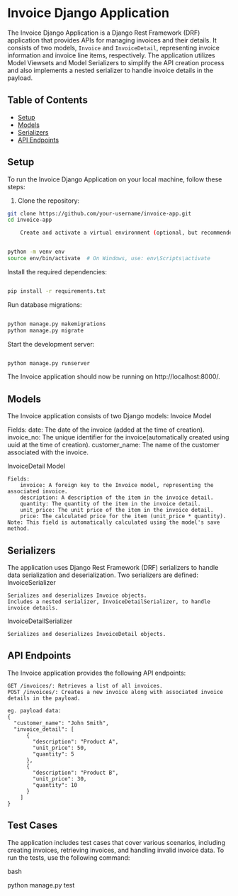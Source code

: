# Invoice Django Application

The Invoice Django Application is a Django Rest Framework (DRF) application that provides APIs for managing invoices and their details. It consists of two models, `Invoice` and `InvoiceDetail`, representing invoice information and invoice line items, respectively. The application utilizes Model Viewsets and Model Serializers to simplify the API creation process and also implements a nested serializer to handle invoice details in the payload.

## Table of Contents

- [Setup](#setup)
- [Models](#models)
- [Serializers](#serializers)
- [API Endpoints](#api-endpoints)

## Setup

To run the Invoice Django Application on your local machine, follow these steps:

1. Clone the repository:

``` bash
git clone https://github.com/your-username/invoice-app.git
cd invoice-app

    Create and activate a virtual environment (optional, but recommended):
```
```bash

python -m venv env
source env/bin/activate  # On Windows, use: env\Scripts\activate
```
Install the required dependencies:

```bash

pip install -r requirements.txt
```
Run database migrations:

```bash

python manage.py makemigrations
python manage.py migrate
```
Start the development server:

```bash

python manage.py runserver
```
The Invoice application should now be running on http://localhost:8000/.

## Models

The Invoice application consists of two Django models:
Invoice Model

Fields:
    date: The date of the invoice (added at the time of creation).
    invoice_no: The unique identifier for the invoice(automatically created using uuid at the time of creation).
    customer_name: The name of the customer associated with the invoice.

InvoiceDetail Model

    Fields:
        invoice: A foreign key to the Invoice model, representing the associated invoice.
        description: A description of the item in the invoice detail.
        quantity: The quantity of the item in the invoice detail.
        unit_price: The unit price of the item in the invoice detail.
        price: The calculated price for the item (unit_price * quantity). Note: This field is automatically calculated using the model's save method.

## Serializers

The application uses Django Rest Framework (DRF) serializers to handle data serialization and deserialization. Two serializers are defined:
InvoiceSerializer

    Serializes and deserializes Invoice objects.
    Includes a nested serializer, InvoiceDetailSerializer, to handle invoice details.

InvoiceDetailSerializer

    Serializes and deserializes InvoiceDetail objects.

## API Endpoints

The Invoice application provides the following API endpoints:

    GET /invoices/: Retrieves a list of all invoices.
    POST /invoices/: Creates a new invoice along with associated invoice details in the payload.

    eg. payload data:
    { 
      "customer_name": "John Smith",
      "invoice_detail": [
          {
            "description": "Product A",
            "unit_price": 50,
            "quantity": 5
          },
          {
            "description": "Product B",
            "unit_price": 30,
            "quantity": 10
          }
        ]
    }

## Test Cases

The application includes test cases that cover various scenarios, including creating invoices, retrieving invoices, and handling invalid invoice data. To run the tests, use the following command:

bash

python manage.py test
